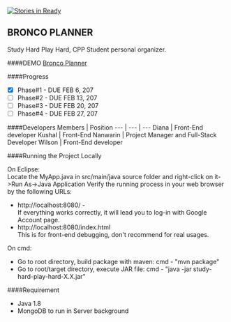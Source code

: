 [![Stories in Ready](https://badge.waffle.io/CS580-Thunderbird/study-hard-play-hard.png?label=ready&title=Ready)](https://waffle.io/CS580-Thunderbird/study-hard-play-hard)
## BRONCO PLANNER
Study Hard Play Hard, CPP Student personal organizer.

####DEMO
[Bronco Planner](http:/ec2-52-27-156-64.us-west-2.compute.amazonaws.com:8080)

####Progress
- [x] Phase#1 - DUE FEB 6, 207
- [ ] Phase#2 - DUE FEB 13, 207
- [ ] Phase#3 - DUE FEB 20, 207
- [ ] Phase#4 - DUE FEB 27, 207

####Developers
Members | Position 
--- | --- | ---
Diana | Front-End developer 
Kushal | Front-End 
Nanwarin | Project Manager and Full-Stack Developer
Wilson | Front-End developer 

####Running the Project Locally

On Eclipse:
<br />Locate the MyApp.java in src/main/java source folder and right-click on it->Run As->Java Application
Verify the running process in your web browser by the following URLs:


- http://localhost:8080/ -
<br />If everything works correctly, it will lead you to log-in with Google Account page.
- http://localhost:8080/index.html
<br /> This is for front-end debugging, don't recommend for real usages.

On cmd:
- Go to root directory, build package with maven: cmd - "mvn package"
- Go to root/target directory, execute JAR file: cmd - "java -jar study-hard-play-hard-X.X.jar"

####Requirement
* Java 1.8
* MongoDB to run in Server background

